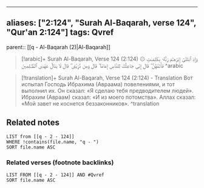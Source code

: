 
---
aliases: ["2:124", "Surah Al-Baqarah, verse 124", "Qur'an 2:124"]
tags: Qvref
---

parent:: [[q - Al-Baqarah (2)|Al-Baqarah]]

> [!arabic]+ Surah Al-Baqarah, Verse 124 (2:124)
> <span class="quran-arabic">۞ وَإِذِ ٱبْتَلَىٰٓ إِبْرَٰهِـۧمَ رَبُّهُۥ بِكَلِمَـٰتٍ فَأَتَمَّهُنَّ ۖ قَالَ إِنِّى جَاعِلُكَ لِلنَّاسِ إِمَامًا ۖ قَالَ وَمِن ذُرِّيَّتِى ۖ قَالَ لَا يَنَالُ عَهْدِى ٱلظَّـٰلِمِينَ</span>
^arabic

> [!translation]+ Surah Al-Baqarah, Verse 124 (2:124) - Translation
> Вот испытал Господь Ибрахима (Авраама) повелениями, и тот выполнил их. Он сказал: «Я сделаю тебя предводителем людей». Ибрахим (Авраам) сказал: «И из моего потомства». Аллах сказал: «Мой завет не коснется беззаконников».
^translation



## Related notes
```dataview
LIST from [[q - 2 - 124]]
WHERE !contains(file.name, "q - ")
SORT file.name ASC
```

### Related verses (footnote backlinks)
```dataview
LIST FROM [[q - 2 - 124]] AND #Qvref
SORT file.name ASC
```

